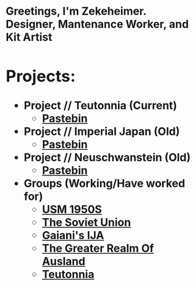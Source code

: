 <h1>Greetings, I'm Zekeheimer. <b>Designer</a>, <a>Mantenance Worker</a>, <a>and Kit Artist</a>

<h2>Projects:</h2>

- <b>Project // Teutonnia (Current) </b>
  - [Pastebin](https://pastebin.com/edit/WPy9gJiN)
- <b>Project // Imperial Japan (Old) </b>
  - [Pastebin](https://pastebin.com/p6DFgrS0)
- <b>Project // Neuschwanstein (Old) </b>
  - [Pastebin](https://pastebin.com/yyrxNDGs)
- <b>Groups (Working/Have worked for)</b>
  - [USM 1950S](https://www.roblox.com/groups/4285550/US-MiIitary-1950s#!/)
  - [The Soviet Union](https://www.roblox.com/groups/3878994/The-Soviet-Union#!/)
  - [Gaiani's IJA](https://www.roblox.com/groups/9898651/IJA-Imperial-Japan#!/)
  - [The Greater Realm Of Ausland](https://www.roblox.com/groups/8479256/The-Greater-Realm-Of-Ausland#!/)
  - [Teutonnia](https://www.roblox.com/groups/15294045/Teutonnia)
